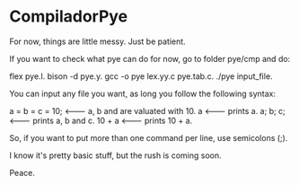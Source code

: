 # CompiladorPye

For now, things are little messy. Just be patient.

If you want to check what pye can do for now, go to folder pye/cmp and do:

flex pye.l.
bison -d pye.y.
gcc -o pye lex.yy.c pye.tab.c.
./pye input_file.

You can input any file you want, as long you follow the following syntax:

a = b = c = 10; <--- a, b and are valuated with 10.
a <--- prints a.
a; b; c; <--- prints a, b and c.
10 + a <--- prints 10 + a.

So, if you want to put more than one command per line, use semicolons (;). 

I know it's pretty basic stuff, but the rush is coming soon.

Peace.
